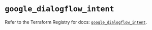 # `google_dialogflow_intent`

Refer to the Terraform Registry for docs: [`google_dialogflow_intent`](https://registry.terraform.io/providers/hashicorp/google-beta/5.15.0/docs/resources/google_dialogflow_intent).

